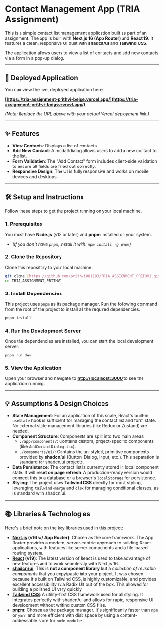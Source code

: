# Contact Management App (TRIA Assignment)

This is a simple contact list management application built as part of an assignment. The app is built with **Next.js 16 (App Router)** and **React 19**. It features a clean, responsive UI built with **shadcn/ui** and **Tailwind CSS**.

The application allows users to view a list of contacts and add new contacts via a form in a pop-up dialog.

---

## 🚀 Deployed Application

You can view the live, deployed application here:

**[https://tria-assignment-prithvi-beige.vercel.app/](https://tria-assignment-prithvi-beige.vercel.app/)**

*(Note: Replace the URL above with your actual Vercel deployment link.)*

---

## ✨ Features

* **View Contacts**: Displays a list of contacts.
* **Add New Contact**: A modal/dialog allows users to add a new contact to the list.
* **Form Validation**: The "Add Contact" form includes client-side validation to ensure all fields are filled out correctly.
* **Responsive Design**: The UI is fully responsive and works on mobile devices and desktops.

---

## 🛠️ Setup and Instructions

Follow these steps to get the project running on your local machine.

### 1. Prerequisites

You must have **Node.js** (v18 or later) and **pnpm** installed on your system.

* *(If you don't have `pnpm`, install it with: `npm install -g pnpm`)*

### 2. Clone the Repository

Clone this repository to your local machine:

```bash
git clone [https://github.com/prithvi081103/TRIA_ASSIGNMENT_PRITHVI.git](https://github.com/prithvi081103/TRIA_ASSIGNMENT_PRITHVI.git)
cd TRIA_ASSIGNMENT_PRITHVI
```

### 3. Install Dependencies

This project uses `pnpm` as its package manager. Run the following command from the root of the project to install all the required dependencies.

```bash
pnpm install
```

### 4. Run the Development Server

Once the dependencies are installed, you can start the local development server:

```bash
pnpm run dev
```

### 5. View the Application

Open your browser and navigate to **[http://localhost:3000](http://localhost:3000)** to see the application running.

---

## 💡 Assumptions & Design Choices

* **State Management**: For an application of this scale, React's built-in `useState` hook is sufficient for managing the contact list and form state. No external state management libraries (like Redux or Zustand) are needed.
* **Component Structure**: Components are split into two main areas:
    * `./app/components/`: Contains custom, project-specific components (like `AddContactDialog.tsx`).
    * `./components/ui/`: Contains the un-styled, primitive components provided by **shadcn/ui** (Button, Dialog, Input, etc.). This separation is standard for shadcn/ui projects.
* **Data Persistence**: The contact list is currently stored in local component state. It will **reset on page refresh**. A production-ready version would connect this to a database or a browser's `localStorage` for persistence.
* **Styling**: The project uses **Tailwind CSS** directly for most styling, leveraging `tailwind-merge` and `clsx` for managing conditional classes, as is standard with shadcn/ui.

---

## 📚 Libraries & Technologies

Here's a brief note on the key libraries used in this project:

* **[Next.js](https://nextjs.org/) (v16 w/ App Router)**: Chosen as the core framework. The App Router provides a modern, server-centric approach to building React applications, with features like server components and a file-based routing system.
* **[React](https://react.dev/) (v19)**: The latest version of React is used to take advantage of new features and to work seamlessly with Next.js 16.
* **[shadcn/ui](https://ui.shadcn.com/)**: This is **not a component library** but a *collection of reusable components* that you copy/paste into your project. It was chosen because it's built on Tailwind CSS, is highly customizable, and provides excellent accessibility (via Radix UI) out of the box. This allowed for building a polished UI very quickly.
* **[Tailwind CSS](https://tailwindcss.com/)**: A utility-first CSS framework used for all styling. It integrates perfectly with shadcn/ui and allows for rapid, responsive UI development without writing custom CSS files.
* **[pnpm](https://pnpm.io/)**: Chosen as the package manager. It's significantly faster than `npm` or `yarn` and more efficient with disk space by using a content-addressable store for `node_modules`.
